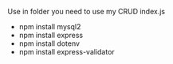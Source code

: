 Use in folder you need to use my CRUD index.js

- npm install mysql2
- npm install express
- npm install dotenv
- npm install express-validator
